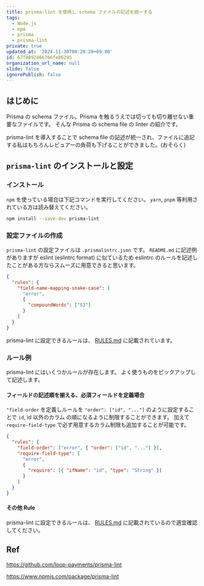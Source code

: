 ```yaml
---
title: prisma-lint を使用し schema ファイルの記述を統一する
tags:
  - Node.js
  - npm
  - prisma
  - prisma-lint
private: true
updated_at: '2024-11-30T00:20:20+09:00'
id: 67f8892466766fe86295
organization_url_name: null
slide: false
ignorePublish: false
---
```


## はじめに

Prisma の schema ファイル。Prisma を触るうえでは切っても切り離せない重要なファイルです。
そんな Prisma の schema file の linter の紹介です。

prisma-lint を導入することで schema file の記述が統一され、ファイルに追記する私はもちろんレビュアーの負荷も下げることができました。(おそらく)

## `prisma-lint` のインストールと設定

### インストール

`npm` を使っている場合は下記コマンドを実行してください。
`yarn`, `pnpm` 等利用されている方は読み替えてください。

```sh
npm install --save-dev prisma-lint
```

### 設定ファイルの作成

`prisma-lint` の設定ファイルは `.prismalintrc.json` です。
`README.md` に記述例がありますが eslint (eslintrc format) に似ているため eslintrc のルールを記述したことがある方ならスムーズに用意できると思います。

```json
{
  "rules": {
    "field-name-mapping-snake-case": [
      "error",
      {
        "compoundWords": ["S3"]
      }
    ]
  }
}
```

prisma-lint に設定できるルールは、 [RULES.md](https://github.com/loop-payments/prisma-lint/blob/main/RULES.md) に記載されています。

### ルール例

prisma-lint にはいくつかルールが存在します。
よく使うものをピックアップして記述します。

#### フィールドの記述順を揃える、必須フィールドを定義場合

`"field-order` を定義しルールを `"order": ["id", "..."]` のように設定することで `id`, id 以外のカラム の順になるように制限することができます。
加えて `require-field-type` で必ず用意するカラム制限も追加することが可能です。

```json
{
  "rules": {
    "field-order": ["error", { "order": ["id", "..."] }],
    "require-field-type": [
      "error",
      {
        "require": [{ "ifName": "id", "type": "String" }]
      }
    ]
  }
}
```

#### その他 Rule

prisma-lint に設定できるルールは、 [RULES.md](https://github.com/loop-payments/prisma-lint/blob/main/RULES.md) に記載されているので適宜確認してください。

## Ref

https://github.com/loop-payments/prisma-lint

https://www.npmjs.com/package/prisma-lint
